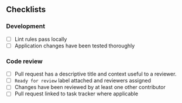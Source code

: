 ###

## Checklists

### Development

- [ ] Lint rules pass locally
- [ ] Application changes have been tested thoroughly

### Code review

- [ ] Pull request has a descriptive title and context useful to a reviewer.
- [ ] `Ready for review` label attached and reviewers assigned
- [ ] Changes have been reviewed by at least one other contributor
- [ ] Pull request linked to task tracker where applicable
